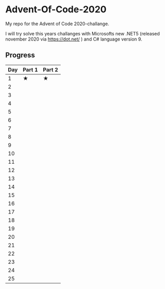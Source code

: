 # Advent-Of-Code-2020
My repo for the Advent of Code 2020-challange. 

I will try solve this years challanges with Microsofts new .NET5 (released november 2020 via https://dot.net/ ) and C# language version 9.

## Progress

| Day | Part 1 | Part 2 |
| --- | --- | --- |
|  1  | &#x2605; | &#x2605; |
|  2  |  |  |
|  3  |  |  |
|  4  |  |  |
|  5  |  |  |
|  6  |  |  |
|  7  |  |  |
|  8  |  |  |
|  9  |  |  |
|  10  |  |  |
|  11  |  |  |
|  12  |  |  |
|  13  |  |  |
|  14  |  |  |
|  15  |  |  |
|  16  |  |  |
|  17  |  |  |
|  18  |  |  |
|  19  |  |  |
|  20  |  |  |
|  21  |  |  |
|  22  |  |  |
|  23  |  |  |
|  24  |  |  |
|  25  |  |  |